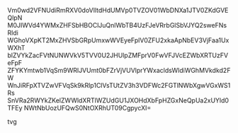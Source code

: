 Vm0wd2VFNUdiRmRXV0doVlltdHdUMVp0TVZOV01WbDNXa1JTV0ZKdGVEQlpN
M0JIWVd4YWMxZHFSbHBOClJuQnlWbTB4UzFJeVRrbGlSbVJYQ2sweFNsRldi
WGhoVXpKT2MxZHVSbGRpUmxwWVEyeFplV0ZFU2xkaApNbEV3VjFaa1UxWXhT
blZVYkZacFVtNUNWVkV5TVV0U2JHUlpZMFprV0FwVFJVcEZWbXRTUzFVeFpF
ZFYKYmtwb1VqSm9WRlJVUmt0bFZrVjVUVlprYWxacldsWldiWGhMVkdkd2FW
WnJiRFpXTVZwVFVqSk9kRlp1ClVsTUtZV3h3VDFWc2FGTlNWbXgwVGxWS1Rs
SnVRa2RWYkZKelZWWldXRTlWZUdGU1JXOHdXbFpHZGxNeQpUa2xUYld0TFEy
NWtNbUozUFQwS0NtOXRhUT09CgpycXI=

tvg